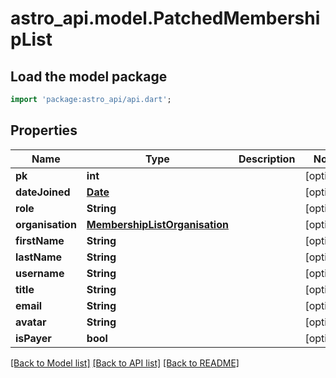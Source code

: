 # astro_api.model.PatchedMembershipList

## Load the model package
```dart
import 'package:astro_api/api.dart';
```

## Properties
Name | Type | Description | Notes
------------ | ------------- | ------------- | -------------
**pk** | **int** |  | [optional] 
**dateJoined** | [**Date**](Date.md) |  | [optional] 
**role** | **String** |  | [optional] 
**organisation** | [**MembershipListOrganisation**](MembershipListOrganisation.md) |  | [optional] 
**firstName** | **String** |  | [optional] 
**lastName** | **String** |  | [optional] 
**username** | **String** |  | [optional] 
**title** | **String** |  | [optional] 
**email** | **String** |  | [optional] 
**avatar** | **String** |  | [optional] 
**isPayer** | **bool** |  | [optional] 

[[Back to Model list]](../README.md#documentation-for-models) [[Back to API list]](../README.md#documentation-for-api-endpoints) [[Back to README]](../README.md)


